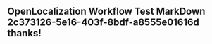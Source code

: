 <properties
ms.topic="hero-topic1"
ms.test1="hero-topic"
ms.test2="test"/>

## OpenLocalization Workflow Test MarkDown 2c373126-5e16-403f-8bdf-a8555e01616d thanks!
